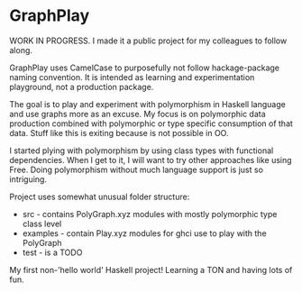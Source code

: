 # GraphPlay

WORK IN PROGRESS. I made it a public project for my colleagues to follow along.

GraphPlay uses CamelCase to purposefully not follow hackage-package naming convention.
It is intended as learning and experimentation playground, not a production package.

The goal is to play and experiment with polymorphism in Haskell language and use graphs more as an excuse.  My focus is on polymorphic data production combined with polymorphic or type specific consumption of that data. Stuff like this is exiting because is not possible in OO.

I started plying with polymorphism by using class types with functional dependencies.
When I get to it, I will want to try other approaches like using Free. Doing polymorphism without
much language support is just so intriguing.

Project uses somewhat unusual folder structure:  
* src - contains PolyGraph.xyz modules with mostly polymorphic type class level
* examples - contain Play.xyz modules for ghci use to play with the PolyGraph
* test - is a TODO

My first non-'hello world' Haskell project!  Learning a TON and having lots of fun.
